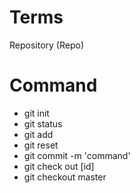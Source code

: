 # Terms

Repository (Repo)

# Command

- git init
- git status
- git add
- git reset
- git commit -m 'command' 
- git check out [id]
- git checkout master
